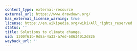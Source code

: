 ```yaml
---
content_type: external-resource
external_url: https://www.drawdown.org/
has_external_license_warning: true
license: https://en.wikipedia.org/wiki/All_rights_reserved
status: ''
title: Solutions to climate change.
uid: 1300f61b-9d8a-4a32-a7ed-68634012d826
wayback_url: ''
---
```

